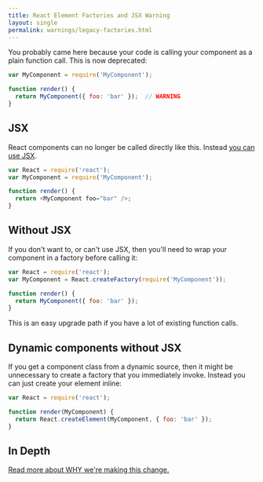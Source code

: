 ```yaml
---
title: React Element Factories and JSX Warning
layout: single
permalink: warnings/legacy-factories.html
---
```


You probably came here because your code is calling your component as a plain function call. This is now deprecated:

```javascript
var MyComponent = require('MyComponent');

function render() {
  return MyComponent({ foo: 'bar' });  // WARNING
}
```

## JSX

React components can no longer be called directly like this. Instead [you can use JSX](/docs/docs/jsx-in-depth.html).

```javascript
var React = require('react');
var MyComponent = require('MyComponent');

function render() {
  return <MyComponent foo="bar" />;
}
```

## Without JSX

If you don't want to, or can't use JSX, then you'll need to wrap your component in a factory before calling it:

```javascript
var React = require('react');
var MyComponent = React.createFactory(require('MyComponent'));

function render() {
  return MyComponent({ foo: 'bar' });
}
```

This is an easy upgrade path if you have a lot of existing function calls.

## Dynamic components without JSX

If you get a component class from a dynamic source, then it might be unnecessary to create a factory that you immediately invoke. Instead you can just create your element inline:

```javascript
var React = require('react');

function render(MyComponent) {
  return React.createElement(MyComponent, { foo: 'bar' });
}
```

## In Depth

[Read more about WHY we're making this change.](https://gist.github.com/sebmarkbage/d7bce729f38730399d28)
